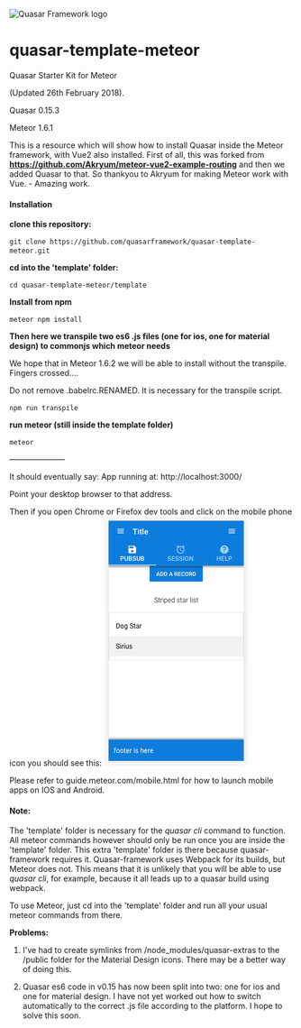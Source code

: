 ![Quasar Framework logo](https://cdn.rawgit.com/quasarframework/quasar-art/863c14bd/dist/svg/quasar-logo-full-inline.svg)

# quasar-template-meteor
Quasar Starter Kit for Meteor

(Updated 26th February 2018).  

Quasar 0.15.3

Meteor 1.6.1

This is a resource which will show how to install Quasar inside the Meteor framework, with Vue2 also installed.
First of all, this was forked from **https://github.com/Akryum/meteor-vue2-example-routing**
and then we added Quasar to that. So thankyou to Akryum for making Meteor work with Vue. - Amazing work.

#### Installation

**clone this repository:**

```
git clone https://github.com/quasarframework/quasar-template-meteor.git
```

**cd into the 'template' folder:**
```
cd quasar-template-meteor/template
```

**Install from npm**

```
meteor npm install
```
**Then here we transpile two es6 .js files (one for ios, one for material design) to commonjs which meteor needs**

We hope that in Meteor 1.6.2 we will be able to install without the transpile. 
Fingers crossed....

Do not remove .babelrc.RENAMED. It is necessary for the transpile script.

```
npm run transpile
```


**run meteor (still inside the template folder)**

```
meteor
```

———————

It should eventually say:
App running at: http://localhost:3000/

Point your desktop browser to that address.

Then if you open Chrome or Firefox dev tools and click on the mobile phone icon you should see this:
![you should see this](mobile.png)

Please refer to guide.meteor.com/mobile.html for how to launch mobile apps on IOS and Android.

#### Note:
The 'template' folder is necessary for the *quasar cli* command to function.
All meteor commands however should only be run once you are inside the 'template' folder.
This extra 'template' folder is there because quasar-framework requires it. Quasar-framework uses Webpack for its builds, but Meteor does not.
This means that it is unlikely that you will be able to use *quasar cli*, for example, because it all leads up to a quasar build using webpack.

To use Meteor, just cd into the 'template' folder and run all your usual meteor commands from there.

**Problems:**

1) I've had to create symlinks from /node_modules/quasar-extras to the /public folder for the Material Design icons.
There may be a better way of doing this.

2) Quasar es6 code in v0.15 has now been split into two: one for ios and one for material design.
I have not yet worked out how to switch automatically to the correct .js file according to the platform.
I hope to solve this soon.

